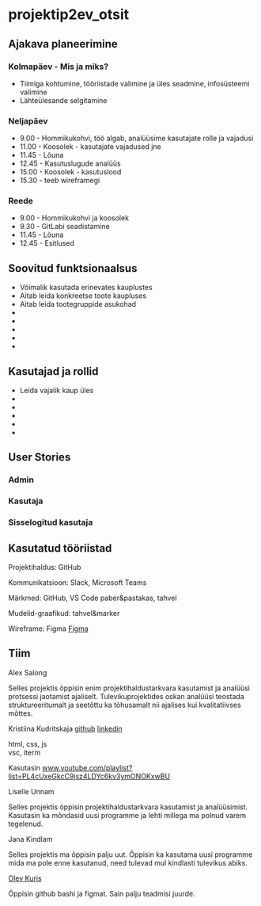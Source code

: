 # projektip2ev_otsit

## Ajakava planeerimine <a name="timemanagement"></a>

### Kolmapäev - Mis ja miks?

- Tiimiga kohtumine, tööriistade valimine ja üles seadmine, infosüsteemi valimine
- Lähteülesande selgitamine

### Neljapäev

- 9.00 - Hommikukohvi, töö algab, analüüsime kasutajate rolle ja vajadusi
- 11.00 - Koosolek - kasutajate vajadused jne
- 11.45 - Lõuna
- 12.45 - Kasutuslugude analüüs
- 15.00 - Koosolek - kasutuslood
- 15.30 - teeb wireframegi

### Reede

- 9.00 - Hommikukohvi ja koosolek
- 9.30 - GitLabi seadistamine
- 11.45 - Lõuna
- 12.45 - Esitlused

## Soovitud funktsionaalsus <a name="features"></a>

- Võimalik kasutada erinevates kauplustes
- Aitab leida konkreetse toote kaupluses
- Aitab leida tootegruppide asukohad
- 
- 
- 
- 
- 

## Kasutajad ja rollid <a name="users"></a>

- Leida vajalik kaup üles
- 
-
-
-
-



## User Stories <a name="userstories"></a>

### Admin

### Kasutaja


### Sisselogitud kasutaja



## Kasutatud tööriistad <a name="tools"></a>

Projektihaldus:  GitHub

Kommunikatsioon: Slack, Microsoft Teams

Märkmed: GitHub, VS Code  paber&pastakas, tahvel

Mudelid-graafikud: tahvel&marker

Wireframe: Figma
[Figma](https://www.figma.com/file/5p18PmwT7ng2UhtE3hwgiU/OtsIt?node-id=0%3A1&t=jg5suuOq5xi1Nx30-0)<br/>

## Tiim <a name="team"></a>

Alex Salong

Selles projektis õppisin enim projektihaldustarkvara kasutamist ja analüüsi protsessi jaotamist ajaliselt. Tulevikuprojektides oskan analüüsi teostada struktureeritumalt ja seetõttu ka tõhusamalt nii ajalises kui kvalitatiivses mõttes. 


Kristiina Kudritskaja [github](https://github.com/Kristanna) [linkedin](www.linkedin.com/in/kristiina-kudritskaja-a30b4719)

html, css, js <br/>
vsc, iterm

Kasutasin www.youtube.com/playlist?list=PL4cUxeGkcC9jsz4LDYc6kv3ymONOKxwBU


Liselle Unnam

Selles projektis õppisin projektihaldustarkvara kasutamist ja analüüsimist. Kasutasin ka mõndasid uusi programme ja lehti millega ma polnud varem tegelenud.

Jana Kindlam

Selles projektis ma õppisin palju uut. Õppisin ka kasutama uusi programme mida ma pole enne kasutanud, need tulevad mul kindlasti tulevikus abiks.

[Olev Kuris](github.com/olevkuris/)

Õppisin  github bashi ja figmat. Sain palju teadmisi juurde.


